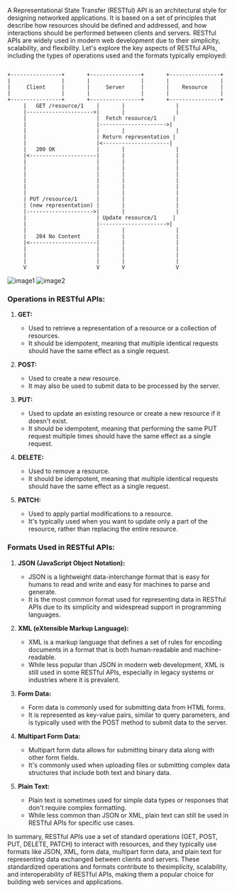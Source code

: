 A Representational State Transfer (RESTful) API is an architectural style for designing networked applications. It is based on a set of principles that describe how resources should be defined and addressed, and how interactions should be performed between clients and servers. RESTful APIs are widely used in modern web development due to their simplicity, scalability, and flexibility. Let's explore the key aspects of RESTful APIs, including the types of operations used and the formats typically employed:

```image

+----------------+       +----------------+       +----------------+
|                |       |                |       |                |
|     Client     |       |     Server     |       |    Resource    |
|                |       |                |       |                |
+----------------+       +----------------+       +----------------+
     |   GET /resource/1    |       |                |
     |--------------------->|       |                |
     |                      |  Fetch resource/1     |
     |                      |--------------------->|
     |                      |       |                |
     |                      | Return representation |
     |                      |<---------------------|
     |   200 OK             |       |                |
     |<---------------------|       |                |
     |                      |       |                |
     |                      |       |                |
     |                      |       |                |
     |                      |       |                |
     |                      |       |                |
     |                      |       |                |
     | PUT /resource/1      |       |                |
     | (new representation) |       |                |
     |--------------------->|       |                |
     |                      | Update resource/1     |
     |                      |--------------------->|
     |                      |       |                |
     |   204 No Content     |       |                |
     |<---------------------|       |                |
     |                      |       |                |
     |                      |       |                |
     |                      |       |                |
     V                      V       V                V

 ```
![image1](https://www.bing.com/images/create/state-transfer-api/2-65d19b23c38949e9880fe324760eee47?id=R3Ujxz%2fiKmBlrijIXccqlQ%3d%3d&view=detailv2&idpp=genimg&idpclose=1&thId=OIGBCE2.Mb1fQaFKkRwZisabNLl9&frame=sydedg&FORM=SYDBIC)
![image2](https://www.bing.com/images/create/state-transfer-api/2-65d19b23c38949e9880fe324760eee47?id=2MIFUhX2JMFSEQSKhvaVLQ%3d%3d&view=detailv2&idpp=genimg&idpclose=1&thId=OIGBCE2.79h0R2CQmE1bDuj.33Kn&frame=sydedg&FORM=SYDBIC)
### Operations in RESTful APIs:

1. **GET:**
   - Used to retrieve a representation of a resource or a collection of resources.
   - It should be idempotent, meaning that multiple identical requests should have the same effect as a single request.

2. **POST:**
   - Used to create a new resource.
   - It may also be used to submit data to be processed by the server.

3. **PUT:**
   - Used to update an existing resource or create a new resource if it doesn't exist.
   - It should be idempotent, meaning that performing the same PUT request multiple times should have the same effect as a single request.

4. **DELETE:**
   - Used to remove a resource.
   - It should be idempotent, meaning that multiple identical requests should have the same effect as a single request.

5. **PATCH:**
   - Used to apply partial modifications to a resource.
   - It's typically used when you want to update only a part of the resource, rather than replacing the entire resource.

### Formats Used in RESTful APIs:

1. **JSON (JavaScript Object Notation):**
   - JSON is a lightweight data-interchange format that is easy for humans to read and write and easy for machines to parse and generate.
   - It is the most common format used for representing data in RESTful APIs due to its simplicity and widespread support in programming languages.

2. **XML (eXtensible Markup Language):**
   - XML is a markup language that defines a set of rules for encoding documents in a format that is both human-readable and machine-readable.
   - While less popular than JSON in modern web development, XML is still used in some RESTful APIs, especially in legacy systems or industries where it is prevalent.

3. **Form Data:**
   - Form data is commonly used for submitting data from HTML forms.
   - It is represented as key-value pairs, similar to query parameters, and is typically used with the POST method to submit data to the server.

4. **Multipart Form Data:**
   - Multipart form data allows for submitting binary data along with other form fields.
   - It's commonly used when uploading files or submitting complex data structures that include both text and binary data.

5. **Plain Text:**
   - Plain text is sometimes used for simple data types or responses that don't require complex formatting.
   - While less common than JSON or XML, plain text can still be used in RESTful APIs for specific use cases.

In summary, RESTful APIs use a set of standard operations (GET, POST, PUT, DELETE, PATCH) to interact with resources, and they typically use formats like JSON, XML, form data, multipart form data, and plain text for representing data exchanged between clients and servers. These standardized operations and formats contribute to thesimplicity, scalability, and interoperability of RESTful APIs, making them a popular choice for building web services and applications.
